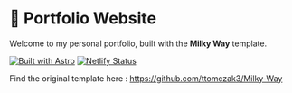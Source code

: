 # 🌌 Portfolio Website

Welcome to my personal portfolio, built with the **Milky Way** template. 

[![Built with Astro](https://astro.badg.es/v2/built-with-astro/tiny.svg)](https://astro.build) 
[![Netlify Status](https://api.netlify.com/api/v1/badges/0b0bcb79-a1d8-4b32-9566-8f30af19e4cc/deploy-status)](https://app.netlify.com/sites/astro-milky-way/deploys)

Find the original template here : https://github.com/ttomczak3/Milky-Way